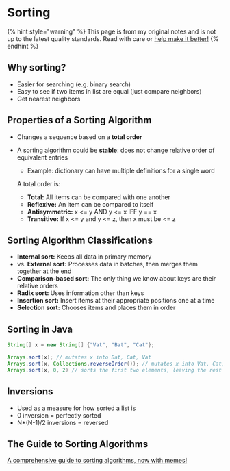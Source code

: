# Sorting

{% hint style="warning" %}
This page is from my original notes and is not up to the latest quality standards. Read with care or [help make it better!](https://github.com/64bitpandas/cs61b-notes/pulls)
{% endhint %}

## Why sorting?

* Easier for searching \(e.g. binary search\)
* Easy to see if two items in list are equal \(just compare neighbors\)
* Get nearest neighbors

## Properties of a Sorting Algorithm

* Changes a sequence based on a **total order**
* A sorting algorithm could be **stable**: does not change relative order of equivalent entries

  * Example: dictionary can have multiple definitions for a single word

  A total order is:

  * **Total:** All items can be compared with one another
  * **Reflexive:** An item can be compared to itself
  * **Antisymmetric:** x &lt;= y AND y &lt;= x IFF y == x
  * **Transitive:** If x &lt;= y and y &lt;= z, then x must be &lt;= z

## Sorting Algorithm Classifications

* **Internal sort:** Keeps all data in primary memory
* vs. **External sort:** Processes data in batches, then merges them together at the end
* **Comparison-based sort:** The only thing we know about keys are their relative orders
* **Radix sort:** Uses information other than keys
* **Insertion sort:** Insert items at their appropriate positions one at a time
* **Selection sort:** Chooses items and places them in order

## Sorting in Java

```java
String[] x = new String[] {"Vat", "Bat", "Cat"};

Arrays.sort(x); // mutates x into Bat, Cat, Vat
Arrays.sort(x, Collections.reverseOrder()); // mutates x into Vat, Cat, Bat
Arrays.sort(x, 0, 2) // sorts the first two elements, leaving the rest unchanged (Cat, Vat, Bat)
```

## Inversions

* Used as a measure for how sorted a list is
* 0 inversion = perfectly sorted
* N\*\(N-1\)/2 inversions = reversed

## The Guide to Sorting Algorithms

[A comprehensive guide to sorting algorithms, now with memes!](https://docs.google.com/document/d/1dUfzdh5V3okrwFbB9o0PgtEBaLHyCqJFwpQWyQ53IeU/edit)

